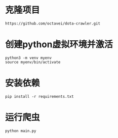 # 克隆项目
```
https://github.com/octavei/dota-crawler.git
```
# 创建python虚拟环境并激活
```angular2html
python3 -m venv myenv
source myenv/bin/activate
```
# 安装依赖
```angular2html
pip install -r requirements.txt
```
# 运行爬虫
```angular2html
python main.py
```